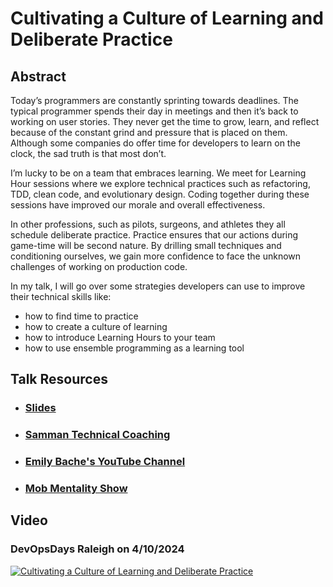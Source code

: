 # Cultivating a Culture of Learning and Deliberate Practice

## Abstract

Today’s programmers are constantly sprinting towards deadlines. The typical programmer spends their day in meetings and then it’s back to working on user stories. They never get the time to grow, learn, and reflect because of the constant grind and pressure that is placed on them. Although some companies do offer time for developers to learn on the clock, the sad truth is that most don’t.

I’m lucky to be on a team that embraces learning. We meet for Learning Hour sessions where we explore technical practices such as refactoring, TDD, clean code, and evolutionary design. Coding together during these sessions have improved our morale and overall effectiveness.

In other professions, such as pilots, surgeons, and athletes they all schedule deliberate practice. Practice ensures that our actions during game-time will be second nature. By drilling small techniques and conditioning ourselves, we gain more confidence to face the unknown challenges of working on production code.

In my talk, I will go over some strategies developers can use to improve their technical skills like:

* how to find time to practice
* how to create a culture of learning
* how to introduce Learning Hours to your team
* how to use ensemble programming as a learning tool

## Talk Resources

* ### [Slides](CultivatingACultureOfLearningAndDeliberatePractice.pptx)
* ### [Samman Technical Coaching](https://sammancoaching.org/)
* ### [Emily Bache's YouTube Channel](https://www.youtube.com/@EmilyBache-tech-coach)
* ### [Mob Mentality Show](https://www.youtube.com/@mobmentalityshow)

## Video

### DevOpsDays Raleigh on 4/10/2024

[![Cultivating a Culture of Learning and Deliberate Practice](https://img.youtube.com/vi/zBTggl1AcEU/0.jpg)](https://youtu.be/zBTggl1AcEU?si=CA9vCSP-fATfTU_D)
